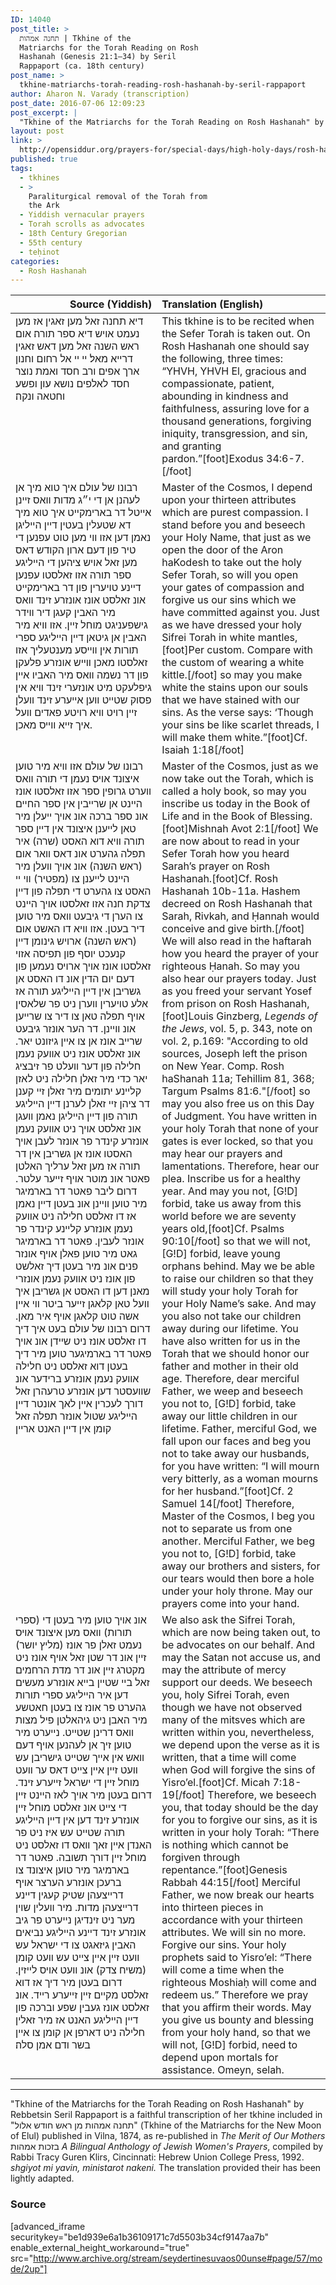 ```yaml
---
ID: 14040
post_title: >
  תחנה אמהות | Tkhine of the
  Matriarchs for the Torah Reading on Rosh
  Hashanah (Genesis 21:1–34) by Seril
  Rappaport (ca. 18th century)
post_name: >
  tkhine-matriarchs-torah-reading-rosh-hashanah-by-seril-rappaport
author: Aharon N. Varady (transcription)
post_date: 2016-07-06 12:09:23
post_excerpt: |
  "Tkhine of the Matriarchs for the Torah Reading on Rosh Hashanah" by Rebbetsin Seril Rappaport is a faithful transcription of her tkhine included in "תחנה אמהות מן ראש חודש אלול" (Tkhine of the Matriarchs for the New Moon of Elul) published in Vilna, 1874, as re-published in <em>The Merit of Our Mothers</em> בזכות אמהות <em>A Bilingual Anthology of Jewish Women's Prayers</em>, compiled by Rabbi Tracy Guren Klirs, Cincinnati: Hebrew Union College Press, 1992. <em>shgiyot mi yavin, ministarot nakeni.</em>
layout: post
link: >
  http://opensiddur.org/prayers-for/special-days/high-holy-days/rosh-hashanah/tkhine-matriarchs-torah-reading-rosh-hashanah-by-seril-rappaport/
published: true
tags:
  - tkhines
  - >
    Paraliturgical removal of the Torah from
    the Ark
  - Yiddish vernacular prayers
  - Torah scrolls as advocates
  - 18th Century Gregorian
  - 55th century
  - teḥinot
categories:
  - Rosh Hashanah
---
```

<table style="margin-left: auto;margin-right: auto;" class="draggable">
<thead><tr><th id="x" style="text-align: right;">Source (Yiddish)</th><th style="text-align: left;">Translation (English)</th></tr></thead>
<tbody>
<tr>
<td style="vertical-align:top;" width="46%">
<div class="yiddish"><span lang="he">
דיא תחנה זאל מען זאגין אז מען נעמט אויש דיא ספר תורה׃
אום ראש השנה זאל מען דאש זאגין דרײא מאל׃
ײ ײ אל רחום וחנון ארך אפים ורב חסד ואמת נוצר חסד לאלפים נושא עון ופשע וחטאה ונקה׃
</span></div></td>
 
<td width="53%"><div class="english">
This tkhine is to be recited when the Sefer Torah is taken out. 
On Rosh Hashanah one should say the following, three times: 
“YHVH, YHVH El, gracious and compassionate, patient, abounding in kindness and faithfulness, assuring love for a thousand generations, forgiving iniquity, transgression, and sin, and granting pardon.”[foot]Exodus 34:6-7.[/foot]
</div></td></tr>


<tr><td style="vertical-align:top;" width="46%">
<div class="yiddish"><span lang="he">
רבונו של עולם איך טוא מיך אן לעהנן אן די י״ג מדות װאס זײנן אײטל דר בארימקײט איך טוא מיך דא שטעלין בעטין דײן הײליגן נאמן דען אזו װי מען טוט עפנען די טיר פון דעם ארון הקודש דאס מען זאל אויש ציהען די הײליגע ספר תורה אזו זאלסטו עפנען דײנע טויערין פון דר בארימקײט אונ זאלסט אונז אונזרע זינד װאס מיר האבין קעגן דיר װידר גישפעניגט מוחל זײן. אזו װיא מיר האבין אן גיטאן דײן הײליגע ספרי תורות אין װײסע מענטעליך אזו זאלסטו מאכן װײש אונזרע פלעקן פון דר נשמה װאס מיר האביו אײן גיפלעקט מיט אונזערי זינד װיא אין פסוק שטײט װען אײערע זינד װעלן זײן רויט װיא רויטע פאדים װעל איך זײא װײס מאכן. 
</span></div></td>
 
<td width="53%"><div class="english">
Master of the Cosmos, I depend upon your thirteen attributes which are purest compassion. I stand before you and beseech your Holy Name, that just as we open the door of the Aron haKodesh to take out the holy Sefer Torah, so will you open your gates of compassion and forgive us our sins which we have committed against you. Just as we have dressed your holy Sifrei Torah in white mantles,[foot]Per custom. Compare with the custom of wearing a white kittle.[/foot] so may you make white the stains upon our souls that we have stained with our sins. As the verse says: ‘Though your sins be like scarlet threads, I will make them white.”[foot]Cf. Isaiah 1:18[/foot]
</div></td></tr>


<tr><td style="vertical-align:top;" width="46%">
<div class="yiddish"><span lang="he">
רבונו של עולם אזו װיא מיר טוען איצונד אויס נעמן די תורה װאס װערט גרופין ספר אזו זאלסטו אונז הײנט אן שרײבין אין ספר החײם אונ ספר ברכה אונ אויך ײעלן מיר טאן לײענן איצונד אין דײן ספר תורה װיא דוא האסט (שרה) איר תפלה גהערט אונ דאס װאר אום (ראש השנה) אונ אויך װעלן מיר הײנט לײענן צו (מפטיר) װי ײ האסט צו גהערט די תפלה פון דײן צדקת חנה אזו זאלסטו אויך הײנט צו הערן די גיבעט װאס מיר טוען דיר בעטן. אזו װיא דו האשט אום (ראש השנה) ארויש גינומן דײן קנעכט יוסף פון תפיסה אזוי זאלסטו אונז אויך ארויס נעמען פון דעם יום הדין אונ דו האסט אן גשריבן אין דײן הײליגע תורה אז אלע טויערין װערן ניט פר שלאסין אויף תפלה טאן צו דיר צו שרײען אונ װײנן. דר הער אונזר גיבעט שרײב אונז אן צו אײן גיזונט יאר. אונ זאלסט אונז ניט אװעק נעמן חלילה פון דער װעלט פר זיבציג יאר כדי מיר זאלן חלילה ניט לאזן קלײנע יתומים מיר זאלן זײ קענן דר ציהן זײ זאלן לערנן דײן הײליגע תורה פון דײן הײליגן נאמן װעגן אונ זאלסט אויך ניט אװעק נעמן אונזרע קינדר פר אונזר לעבן אויך האסטו אונז אן גשריבן אין דר תורה אז מען זאל ערליך האלטן פאטר אונ מוטר אויף זײער עלטר. דרום ליבר פאטר דר בארמיגר מיר טוען װײנן אונ בעטן דײן נאמן אז דו זאלסט חלילה ניט אװעק נעמן אונזרע קלײנע קינדר פר אונזר לעבין. פאטר דר בארמיגר גאט מיר טוען פאלן אויף אונזר פנים אונ מיר בעטן דיך זאלשט פון אונז ניט אװעק נעמן אונזרי מאנן דען דו האסט אן גשריבן איך װעל טאן קלאגן זײער ביטר װי אײן אשה טוט קלאגן אויף איר מאן. דרום רבונו של עולם בעט איך דיך דו זאלסט אונז ניט שײדן אונ אויך פאטר דר בארמיגער טוען מיר דיך בעטן דוא זאלסט ניט חלילה אװעק נעמן אונזרע ברידער אונ שװעסטר דען אונזרע טרעהרן זאל דורך לעכרין אײן לאך אונטר דײן הײליגע שטול אונזר תפלה זאל קומן אין דײן האנט ארײן 
</span></div></td>
 
<td width="53%"><div class="english">
Master of the Cosmos, just as we now take out the Torah, which is called a holy book, so may you inscribe us today in the Book of Life and in the Book of Blessing.[foot]Mishnah Avot 2:1[/foot]  We are now about to read in your Sefer Torah how you heard Sarah’s prayer on Rosh Hashanah.[foot]Cf. Rosh Hashanah 10b-11a. Hashem decreed on Rosh Hashanah that Sarah, Rivkah, and Ḥannah would conceive and give birth.[/foot] We will also read in the haftarah how you heard the prayer of your righteous Ḥanah. So may you also hear our prayers today. Just as you freed your servant Yosef from prison on Rosh Hashanah,[foot]Louis Ginzberg, <em>Legends of the Jews</em>, vol. 5, p. 343, note on vol. 2, p.169: "According to old sources, Joseph left the prison on New Year. Comp. Rosh haShanah 11a; Tehillim 81, 368; Targum Psalms 81:6."[/foot] so may you also free us on this Day of Judgment. You have written in your holy Torah that none of your gates is ever locked, so that you may hear our prayers and lamentations. Therefore, hear our plea. Inscribe us for a healthy year. And may you not, [G!D] forbid, take us away from this world before we are seventy years old,[foot]Cf. Psalms 90:10[/foot] so that we will not, [G!D] forbid, leave young orphans behind. May we be able to raise our children so that they will study your holy Torah for your Holy Name’s sake. And may you also not take our children away during our lifetime. You have also written for us in the Torah that we should honor our father and mother in their old age. Therefore, dear merciful Father, we weep and beseech you not to, [G!D] forbid, take away our little children in our lifetime. Father, merciful God, we fall upon our faces and beg you not to take away our husbands, for you have written: “I will mourn very bitterly, as a woman mourns for her husband.”[foot]Cf. 2 Samuel 14[/foot] Therefore, Master of the Cosmos, I beg you not to separate us from one another. Merciful Father, we beg you not to, [G!D] forbid, take away our brothers and sisters, for our tears would then bore a hole under your holy throne. May our prayers come into your hand.
</div></td></tr>


<tr><td style="vertical-align:top;" width="46%">
<div class="yiddish"><span lang="he">
אונ אויך טוען מיר בעטן די (ספרי תורות) װאס מען איצונד אויס נעמט זאלן פר אונז (מליץ יושר) זײן אונ דר שטן זאל אויף אונז ניט מקטרג זײן אונ דר מדת הרחמים זאל בײ שטײן בײא אונזרע מעשים דען איר הײליגע ספרי תורות גהערט פר אונז צו בעטן חאטשע מיר האבן ניט גיהאלטן פיל מצות װאס דרינן שטײט. נײערט מיר טוען זיך אן לעהנען אויף דעם װאש אין אײך שטײט גישריבן עש װעט זײן אײן צײט דאס ער װעט מוחל זײן די ישראל זײערע זינד. דרום בעטן מיר אויך לאז הײנט זײן די צײט אונ זאלסט מוחל זײן אונזרע זינד דען אין דײן הײליגע תורה שטײט עש איז ניט פר האנדן אײן זאך װאס דו זאלסט ניט מוחל זײן דורך תשובה. פאטר דר בארמיגר מיר טוען איצונד צו ברעכן אונזרע הערצר אויף דרײצעהן שטיק קעגין דײנע דרײצעהן מדות. מיר װעלין שוין מער ניט זינדיגן נײערט פר גיב אונזרע זינד דײנע הײליגע נביאים האבין גיזאגט צו די ישראל עש װעט זײן אײן צײט עש װעט קומן (משיח צדק) אונ װעט אויס לײזין. דרום בעטן מיר דיך אז דוא זאלסט מקײם זײן זײערע רײד. אונ זאלסט אונז געבין שפע וברכה פון דײן הײליגע האנט אז מיר זאלין חלילה ניט דארפן אן קומן צו אײן בשר ודם אמן סלה׃
</span></div></td>
 
<td width="53%"><div class="english">
We also ask the Sifrei Torah, which are now being taken out, to be advocates on our behalf. And may the Satan not accuse us, and may the attribute of mercy support our deeds. We beseech you, holy Sifrei Torah, even though we have not observed many of the mitsves which are written within you, nevertheless, we depend upon the verse as it is written, that a time will come when God will forgive the sins of Yisro’el.[foot]Cf. Micah 7:18-19[/foot] Therefore, we beseech you, that today should be the day for you to forgive our sins, as it is written in your holy Torah: “There is nothing which cannot be forgiven through repentance.”[foot]Genesis Rabbah 44:15[/foot] Merciful Father, we now break our hearts into thirteen pieces in accordance with your thirteen attributes. We will sin no more. Forgive our sins. Your holy prophets said to Yisro’el: “There will come a time when the righteous Moshiaḥ will come and redeem us.” Therefore we pray that you affirm their words. May you give us bounty and blessing from your holy hand, so that we will not, [G!D] forbid, need to depend upon mortals for assistance. Omeyn, selah.
</div></td></tr>
</tbody></table>


<hr />

"Tkhine of the Matriarchs for the Torah Reading on Rosh Hashanah" by Rebbetsin Seril Rappaport is a faithful transcription of her tkhine included in "תחנה אמהות מן ראש חודש אלול" (Tkhine of the Matriarchs for the New Moon of Elul) published in Vilna, 1874, as re-published in <em>The Merit of Our Mothers</em> בזכות אמהות <em>A Bilingual Anthology of Jewish Women's Prayers</em>, compiled by Rabbi Tracy Guren Klirs, Cincinnati: Hebrew Union College Press, 1992. <em>shgiyot mi yavin, ministarot nakeni.</em> The translation provided their has been lightly adapted.

<h3>Source</h3>

[advanced_iframe securitykey="be1d939e6a1b36109171c7d5503b34cf9147aa7b" enable_external_height_workaround="true" src="http://www.archive.org/stream/seydertinesuvaos00unse#page/57/mode/2up"]